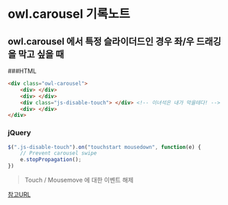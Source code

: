 # owl.carousel 기록노트

## owl.carousel 에서 특정 슬라이더드인 경우 좌/우 드래깅을 막고 싶을 때
###HTML
```HTML
<div class="owl-carousel">
	<div> </div>
    <div> </div>
    <div class="js-disable-touch"> </div> <!-- 이녀석은 내가 막을테다! -->
    <div> </div>
</div>
```

### jQuery
```JavaScript
$(".js-disable-touch").on("touchstart mousedown", function(e) {
    // Prevent carousel swipe
    e.stopPropagation();
})
```
> Touch / Mousemove 에 대한 이벤트 해제

[참고URL](http://stackoverflow.com/questions/22909399/disable-dragging-in-specific-element-item-in-owl-carousel-jquery)